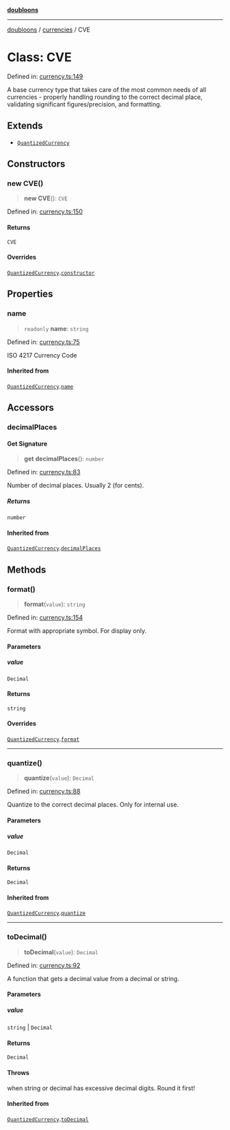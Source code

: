 [**doubloons**](../../../../README.md)

***

[doubloons](../../../../globals.md) / [currencies](../README.md) / CVE

# Class: CVE

Defined in: [currency.ts:149](https://github.com/HitchPin/doubloon-ts/blob/d753b74816491935979395910294f347e7e67143/src/currency.ts#L149)

A base currency type that takes care of the most common
needs of all currencies - properly handling rounding to the
correct decimal place, validating significant figures/precision,
and formatting.

## Extends

- [`QuantizedCurrency`](QuantizedCurrency.md)

## Constructors

### new CVE()

> **new CVE**(): `CVE`

Defined in: [currency.ts:150](https://github.com/HitchPin/doubloon-ts/blob/d753b74816491935979395910294f347e7e67143/src/currency.ts#L150)

#### Returns

`CVE`

#### Overrides

[`QuantizedCurrency`](QuantizedCurrency.md).[`constructor`](QuantizedCurrency.md#constructor)

## Properties

### name

> `readonly` **name**: `string`

Defined in: [currency.ts:75](https://github.com/HitchPin/doubloon-ts/blob/d753b74816491935979395910294f347e7e67143/src/currency.ts#L75)

ISO 4217 Currency Code

#### Inherited from

[`QuantizedCurrency`](QuantizedCurrency.md).[`name`](QuantizedCurrency.md#name)

## Accessors

### decimalPlaces

#### Get Signature

> **get** **decimalPlaces**(): `number`

Defined in: [currency.ts:83](https://github.com/HitchPin/doubloon-ts/blob/d753b74816491935979395910294f347e7e67143/src/currency.ts#L83)

Number of decimal places. Usually 2 (for cents).

##### Returns

`number`

#### Inherited from

[`QuantizedCurrency`](QuantizedCurrency.md).[`decimalPlaces`](QuantizedCurrency.md#decimalplaces)

## Methods

### format()

> **format**(`value`): `string`

Defined in: [currency.ts:154](https://github.com/HitchPin/doubloon-ts/blob/d753b74816491935979395910294f347e7e67143/src/currency.ts#L154)

Format with appropriate symbol. For display only.

#### Parameters

##### value

`Decimal`

#### Returns

`string`

#### Overrides

[`QuantizedCurrency`](QuantizedCurrency.md).[`format`](QuantizedCurrency.md#format)

***

### quantize()

> **quantize**(`value`): `Decimal`

Defined in: [currency.ts:88](https://github.com/HitchPin/doubloon-ts/blob/d753b74816491935979395910294f347e7e67143/src/currency.ts#L88)

Quantize to the correct decimal places. Only for internal use.

#### Parameters

##### value

`Decimal`

#### Returns

`Decimal`

#### Inherited from

[`QuantizedCurrency`](QuantizedCurrency.md).[`quantize`](QuantizedCurrency.md#quantize)

***

### toDecimal()

> **toDecimal**(`value`): `Decimal`

Defined in: [currency.ts:92](https://github.com/HitchPin/doubloon-ts/blob/d753b74816491935979395910294f347e7e67143/src/currency.ts#L92)

A function that gets a decimal value from a decimal or string.

#### Parameters

##### value

`string` | `Decimal`

#### Returns

`Decimal`

#### Throws

when string or decimal has excessive decimal digits. Round it first!

#### Inherited from

[`QuantizedCurrency`](QuantizedCurrency.md).[`toDecimal`](QuantizedCurrency.md#todecimal)
